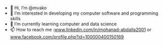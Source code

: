 - 👋 Hi, I’m @mvako
- 👀 I’m interested in developing my computer software and programming skills 
- 🌱 I’m currently learning computer and data science
- 📫 How to reach me :www.linkedin.com/in/mohanad-abdalla2001        or www.facebook.com/profile.php?id=100000400150169

<!---
mvako/mvako is a ✨ special ✨ repository because its `README.md` (this file) appears on your GitHub profile.
You can click the Preview link to take a look at your changes.
--->
